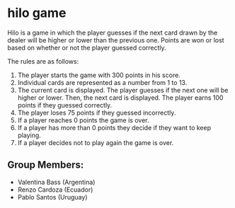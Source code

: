 # hilo game

Hilo is a game in which the player guesses if the next card drawn by the dealer will be higher or lower than the previous one. Points are won or lost based on whether or not the player guessed correctly.

The rules are as follows:

1. The player starts the game with 300 points in his score. 
2. Individual cards are represented as a number from 1 to 13. 
3. The current card is displayed. The player guesses if the next one will be higher or lower. Then, the next card is displayed. The player earns 100 points if they guessed correctly. 
4. The player loses 75 points if they guessed incorrectly.
5. If a player reaches 0 points the game is over. 
6. If a player has more than 0 points they decide if they want to keep playing. 
7. If a player decides not to play again the game is over.

## Group Members: 
- Valentina Bass (Argentina)
- Renzo Cardoza (Ecuador)
- Pablo Santos (Uruguay) 
